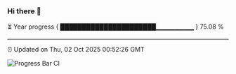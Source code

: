 ### Hi there 👋

⏳ Year progress { ██████████████████████▁▁▁▁▁▁▁▁ } 75.08 %

---

⏰ Updated on Thu, 02 Oct 2025 00:52:26 GMT

![Progress Bar CI](https://github.com/Shyam-Makwana/GitHub-Actions-Demo/workflows/Progress%20Bar%20CI/badge.svg)
